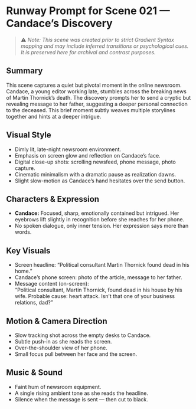 # Runway Prompt for Scene 021 — Candace’s Discovery

> ⚠️ *Note: This scene was created prior to strict Gradient Syntax mapping and may include inferred transitions or psychological cues. It is preserved here for archival and contrast purposes.*

## Summary
This scene captures a quiet but pivotal moment in the online newsroom. Candace, a young editor working late, stumbles across the breaking news of Martin Thornick’s death. The discovery prompts her to send a cryptic but revealing message to her father, suggesting a deeper personal connection to the deceased. This brief moment subtly weaves multiple storylines together and hints at a deeper intrigue.

## Visual Style
- Dimly lit, late-night newsroom environment.
- Emphasis on screen glow and reflection on Candace’s face.
- Digital close-up shots: scrolling newsfeed, phone message, photo capture.
- Cinematic minimalism with a dramatic pause as realization dawns.
- Slight slow-motion as Candace’s hand hesitates over the send button.

## Characters & Expression
- **Candace:** Focused, sharp, emotionally contained but intrigued. Her eyebrows lift slightly in recognition before she reaches for her phone.
- No spoken dialogue, only inner tension. Her expression says more than words.

## Key Visuals
- Screen headline: “Political consultant Martin Thornick found dead in his home.”
- Candace’s phone screen: photo of the article, message to her father.
- Message content (on-screen):  
  “Political consultant, Martin Thornick, found dead in his house by his wife. Probable cause: heart attack. Isn’t that one of your business relations, dad?”

## Motion & Camera Direction
- Slow tracking shot across the empty desks to Candace.
- Subtle push-in as she reads the screen.
- Over-the-shoulder view of her phone.
- Small focus pull between her face and the screen.

## Music & Sound
- Faint hum of newsroom equipment.
- A single rising ambient tone as she reads the headline.
- Silence when the message is sent — then cut to black.
